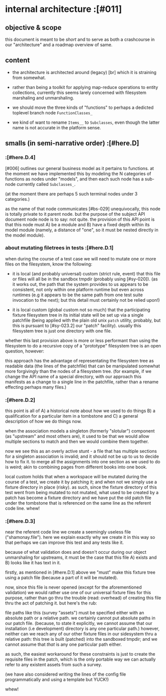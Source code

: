 # internal architecture :[#011]

## objective & scope

this document is meant to be *short* and to serve as both a crashcourse
in our "architecture" and a roadmap overview of same.




## content

  - the architecture is architected around (legacy) [br] which it is
    straining from somewhat.

  - rather than being a toolkit for applying map-reduce operations to
    entity collections, currently this seems larely concerned with
    filesystem marshaling and unmarshaling.

  - we should move the three kinds of "functions" to perhaps a dedicted
    toplevel branch node `FunctionClasses_`

  - we kind of want to rename `Items__` to `Subclasses`, even though
    the latter name is not accurate in the platform sense.




## smalls (in semi-narrative order) :[#here.D]

### :[#here.D.4]

[#006] outlines our general business model as it pertains to functions.
at the moment we have implemented this by modeling the N categories of
functions as nodes under "models", and then each such node has a sub-node
currently called `Subclasses_`.

(at the moment there are perhaps 5 such terminal nodes under 3 categories.)

as the name of that node communicates [#bs-029] unequivocally, this node
is totally private to it parent node. but the purpose of the subject API
document node node is to say: not quite. the provision of this API point
is that this node must A) be a module and B) have a fixed depth within its
model module (namely, a distance of "one", so it must be nested directly
in the model module).




### about mutating filetrees in tests :[#here.D.1]

when during the course of a test case we will need to mutate one or more
files on the filesystem, know the following:

  - it is local (and probably universal) custom (strict rule, event)
    that this file or files will all be in the sandbox tmpdir (probably
    using [#sy-020]). (as it works out, the path that the system provides
    to us appears to be consistent, not only within one platform runtime but
    even across runtimes (e.g it appears to be the same path from one test
    suite invocation to the next); but this detail must certainly not be
    relied upon!)

  - it is local custom (global custom not so much) that the participating
    fixture filesystem tree in its initial state will be set up via a
    single patchfile (being applied with the plain old unix `patch` utility,
    probably, but this is pursuant to [#sy-023.2] our "patch" facility).
    usually this filesystem tree is just one directory with one file.

whether this last provision above is more or less performant than using the
filesystem to do a recursive copy of a "prototype" filesystem tree is an
open question, however:

this approach has the advantage of representating the filesystem tree
as readable data (the lines of the patchfile) that can be manipulated
somewhat more forgivingly than the nodes of a filesystem tree. (for
example, if we change the API name of a special directory, with our
approach this manifests as a change to a single line in the patchfile,
rather than a rename effecting perhaps many files.)



### :[#here.D.2]

this point is all of A) a historical note about how we used to do things
B) a qualification for a particular item in a tombstone and C) a general
description of how we do things now.

when the association models a singleton (formerly "slotular")
component (as "upstream" and most others are), it used to be that
we would allow multiple sections to match and then we would combine
them together.

now we see this as an overly active stunt - a file that has multiple
sections for a singleton association is invalid; and it should not
be up to us to decide how to fix it. to merge all the assignments
into one section as we used to do is weird; akin to combining pages
from different books into one book.

local custom holds that when a workspace will be mutated during
the course of a test, we create it by patching it; and when not
we simply use a fixture directory in place (risky). as such, since
the fixture directory of this test went from being mutated to not
mutated, what used to be created by a patch has become a fixture
directory and we have put the old patch file under the tombstone that
is referenced on the same line as the referent code line. whew!



### :[#here.D.3]

near the referent code line we create a seemingly useless file
("shamonay.file"). here we explain exactly why we create it in this way
so that perhaps we can improve this test and any tests like it.

because of what validation does and doesn't occur during our object
unmarshaling for upstreams, it must be the case that this file A)
exists and B) looks like it has text in it.

firstly, as mentioned in [#here.D.1] above we "must" make this fixture
tree using a patch file (because a part of it will be mutated).

now, since this file is never opened (except for the aforementioned
validation) we would rather use one of our universal fixture files
for this purpose, rather than go thru the trouble (read: overhead)
of creating this file thru the act of patching it. but here's the rub:

file paths like this (survey "assets") must be specified either with
an absolute path or a relative path. we certainly cannot put absolute
paths in our patch file. (because, to state it explicitly, we cannot
assume that our installation (i.e development) directory is any one
particular path.) however, neither can we reach any of our other fixture
files in our sidesystem thru a relative path: this tree is built (patched)
into the sandboxed tmpdir; and we cannot assume that *that* is any one
particular path either.

as such, the easiest workaround for these constraints is just to
create the requisite files in the patch, which is the only portable
way we can actually refer to any existent assets from such a survey.

(we have also considered writing the lines of the config file
programmatically and using a template but YUCK!)

whew!
